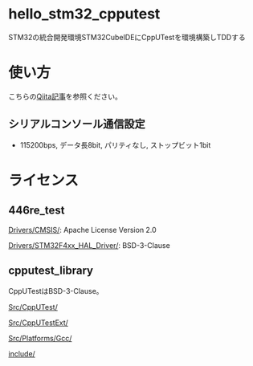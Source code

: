 # hello_stm32_cpputest
STM32の統合開発環境STM32CubeIDEにCppUTestを環境構築しTDDする

# 使い方
こちらの[Qiita記事](https://qiita.com/juraruming/items/2fbf398b9587757b17a2)を参照ください。

## シリアルコンソール通信設定
* 115200bps, データ長8bit, パリティなし, ストップビット1bit

# ライセンス

## 446re_test

[Drivers/CMSIS/](https://github.com/grace2riku/hello_stm32_cpputest/tree/main/446re_test/Drivers/CMSIS): Apache License Version 2.0

[Drivers/STM32F4xx_HAL_Driver/](https://github.com/grace2riku/hello_stm32_cpputest/tree/main/446re_test/Drivers/STM32F4xx_HAL_Driver): BSD-3-Clause

## cpputest_library
CppUTestはBSD-3-Clause。

[Src/CppUTest/](https://github.com/grace2riku/hello_stm32_cpputest/tree/main/cpputest_library/Src/CppUTest)

[Src/CppUTestExt/](https://github.com/grace2riku/hello_stm32_cpputest/tree/main/cpputest_library/Src/CppUTestExt)

[Src/Platforms/Gcc/](https://github.com/grace2riku/hello_stm32_cpputest/tree/main/cpputest_library/Src/Platforms/Gcc)

[include/](https://github.com/grace2riku/hello_stm32_cpputest/tree/main/cpputest_library/include)
